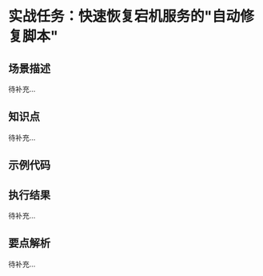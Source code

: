 # 实战任务：快速恢复宕机服务的"自动修复脚本"

## 场景描述

待补充...

## 知识点

待补充...

## 示例代码



## 执行结果

待补充...

## 要点解析

待补充...
